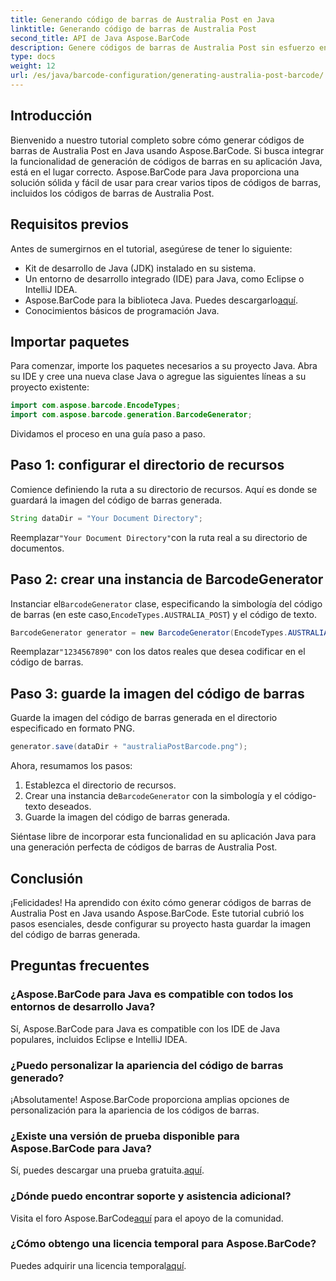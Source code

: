 ```yaml
---
title: Generando código de barras de Australia Post en Java
linktitle: Generando código de barras de Australia Post
second_title: API de Java Aspose.BarCode
description: Genere códigos de barras de Australia Post sin esfuerzo en Java usando Aspose.BarCode. Siga nuestro tutorial paso a paso para una integración perfecta.
type: docs
weight: 12
url: /es/java/barcode-configuration/generating-australia-post-barcode/
---
```


## Introducción

Bienvenido a nuestro tutorial completo sobre cómo generar códigos de barras de Australia Post en Java usando Aspose.BarCode. Si busca integrar la funcionalidad de generación de códigos de barras en su aplicación Java, está en el lugar correcto. Aspose.BarCode para Java proporciona una solución sólida y fácil de usar para crear varios tipos de códigos de barras, incluidos los códigos de barras de Australia Post.

## Requisitos previos

Antes de sumergirnos en el tutorial, asegúrese de tener lo siguiente:

- Kit de desarrollo de Java (JDK) instalado en su sistema.
- Un entorno de desarrollo integrado (IDE) para Java, como Eclipse o IntelliJ IDEA.
-  Aspose.BarCode para la biblioteca Java. Puedes descargarlo[aquí](https://releases.aspose.com/barcode/java/).
- Conocimientos básicos de programación Java.

## Importar paquetes

Para comenzar, importe los paquetes necesarios a su proyecto Java. Abra su IDE y cree una nueva clase Java o agregue las siguientes líneas a su proyecto existente:

```java
import com.aspose.barcode.EncodeTypes;
import com.aspose.barcode.generation.BarcodeGenerator;
```

Dividamos el proceso en una guía paso a paso.

## Paso 1: configurar el directorio de recursos

Comience definiendo la ruta a su directorio de recursos. Aquí es donde se guardará la imagen del código de barras generada.

```java
String dataDir = "Your Document Directory";
```

 Reemplazar`"Your Document Directory"`con la ruta real a su directorio de documentos.

## Paso 2: crear una instancia de BarcodeGenerator

 Instanciar el`BarcodeGenerator` clase, especificando la simbología del código de barras (en este caso,`EncodeTypes.AUSTRALIA_POST`) y el código de texto.

```java
BarcodeGenerator generator = new BarcodeGenerator(EncodeTypes.AUSTRALIA_POST, "1234567890");
```

 Reemplazar`"1234567890"` con los datos reales que desea codificar en el código de barras.

## Paso 3: guarde la imagen del código de barras

Guarde la imagen del código de barras generada en el directorio especificado en formato PNG.

```java
generator.save(dataDir + "australiaPostBarcode.png");
```

Ahora, resumamos los pasos:

1. Establezca el directorio de recursos.
2.  Crear una instancia de`BarcodeGenerator` con la simbología y el código-texto deseados.
3. Guarde la imagen del código de barras generada.

Siéntase libre de incorporar esta funcionalidad en su aplicación Java para una generación perfecta de códigos de barras de Australia Post.

## Conclusión

¡Felicidades! Ha aprendido con éxito cómo generar códigos de barras de Australia Post en Java usando Aspose.BarCode. Este tutorial cubrió los pasos esenciales, desde configurar su proyecto hasta guardar la imagen del código de barras generada.

## Preguntas frecuentes

### ¿Aspose.BarCode para Java es compatible con todos los entornos de desarrollo Java?
Sí, Aspose.BarCode para Java es compatible con los IDE de Java populares, incluidos Eclipse e IntelliJ IDEA.

### ¿Puedo personalizar la apariencia del código de barras generado?
¡Absolutamente! Aspose.BarCode proporciona amplias opciones de personalización para la apariencia de los códigos de barras.

### ¿Existe una versión de prueba disponible para Aspose.BarCode para Java?
 Sí, puedes descargar una prueba gratuita.[aquí](https://releases.aspose.com/).

### ¿Dónde puedo encontrar soporte y asistencia adicional?
 Visita el foro Aspose.BarCode[aquí](https://forum.aspose.com/c/barcode/13) para el apoyo de la comunidad.

### ¿Cómo obtengo una licencia temporal para Aspose.BarCode?
 Puedes adquirir una licencia temporal[aquí](https://purchase.aspose.com/temporary-license/).